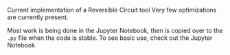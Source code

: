 Current implementation of a Reversible Circuit tool
Very few optimizations are currently present.

Most work is being done in the Jupyter Notebook, then is copied over
to the `.py` file when the code is stable.  To see basic use,
check out the Jupyter Notebook
